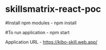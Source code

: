 # skillsmatrix-react-poc

#Install npm modules - npm install

#To run application - npm start

Application URL - https://kibo-skill.web.app/




